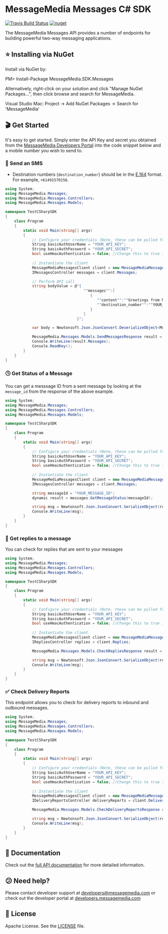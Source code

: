 # MessageMedia Messages C# SDK
[![Travis Build Status](https://api.travis-ci.org/messagemedia/messages-csharp-sdk.svg?branch=master)](https://travis-ci.org/messagemedia/messages-csharp-sdk)
[![nuget](https://img.shields.io/badge/nuget-v1.1.1-blue.svg)](https://www.nuget.org/packages/MessageMedia.SDK.Messages/)

The MessageMedia Messages API provides a number of endpoints for building powerful two-way messaging applications.

## ⭐️ Installing via NuGet
Install via NuGet by:

PM> Install-Package MessageMedia.SDK.Messages

Alternatively, right-click on your solution and click "Manage NuGet Packages...", then click browse and search for MessageMedia.

Visual Studio Mac:
Project -> Add NuGet Packages -> Search for 'MessageMedia'

## 🎬 Get Started
It's easy to get started. Simply enter the API Key and secret you obtained from the [MessageMedia Developers Portal](https://developers.messagemedia.com) into the code snippet below and a mobile number you wish to send to.

### 🚀 Send an SMS
* Destination numbers (`destination_number`) should be in the [E.164](http://en.wikipedia.org/wiki/E.164) format. For example, `+61491570156`.
```csharp
using System;
using MessageMedia.Messages;
using MessageMedia.Messages.Controllers;
using MessageMedia.Messages.Models;

namespace TestCSharpSDK
{
    class Program
    {
        static void Main(string[] args)
        {
            // Configure your credentials (Note, these can be pulled from the environment variables as well)
            String basicAuthUserName = "YOUR_API_KEY";
            String basicAuthPassword = "YOUR_API_SECRET";
            bool useHmacAuthentication = false; //Change this to true if you are using HMAC keys
            
            // Instantiate the client
            MessageMediaMessagesClient client = new MessageMediaMessagesClient(basicAuthUserName, basicAuthPassword, useHmacAuthentication);
            IMessagesController messages = client.Messages;

            // Perform API call
            string bodyValue = @"{
                                   ""messages"":[
                                      {
                                         ""content"":""Greetings from MessageMedia!"",
                                         ""destination_number"":""YOUR_MOBILE_NUMBER""
                                      }
                                   ]
                                }";

            var body = Newtonsoft.Json.JsonConvert.DeserializeObject<MessageMedia.Messages.Models.SendMessagesRequest>(bodyValue);

            MessageMedia.Messages.Models.SendMessagesResponse result = messages.CreateSendMessages(body);
            Console.WriteLine(result.Messages);
            Console.ReadKey();
        }
    }
}
```

### 🕓 Get Status of a Message
You can get a messsage ID from a sent message by looking at the `message_id` from the response of the above example.
```csharp
using System;
using MessageMedia.Messages;
using MessageMedia.Messages.Controllers;
using MessageMedia.Messages.Models;

namespace TestCSharpSDK
{
    class Program
    {
        static void Main(string[] args)
        {
            // Configure your credentials (Note, these can be pulled from the environment variables as well)
            String basicAuthUserName = "YOUR_API_KEY";
            String basicAuthPassword = "YOUR_API_SECRET";
            bool useHmacAuthentication = false; //Change this to true if you are using HMAC keys
            
            // Instantiate the client
            MessageMediaMessagesClient client = new MessageMediaMessagesClient(basicAuthUserName, basicAuthPassword, useHmacAuthentication);
            IMessagesController messages = client.Messages;

            string messageId = "YOUR_MESSAGE_ID";
            dynamic result = messages.GetMessageStatus(messageId);

            string msg = Newtonsoft.Json.JsonConvert.SerializeObject(result);
            Console.WriteLine(msg);
        }
    }
}
```

### 💬 Get replies to a message
You can check for replies that are sent to your messages
```csharp
using System;
using MessageMedia.Messages;
using MessageMedia.Messages.Controllers;
using MessageMedia.Messages.Models;

namespace TestCSharpSDK
{
    class Program
    {
        static void Main(string[] args)
        {
            // Configure your credentials (Note, these can be pulled from the environment variables as well)
            String basicAuthUserName = "YOUR_API_KEY";
            String basicAuthPassword = "YOUR_API_SECRET";
            bool useHmacAuthentication = false; //Change this to true if you are using HMAC keys
            
            // Instantiate the client
            MessageMediaMessagesClient client = new MessageMediaMessagesClient(basicAuthUserName, basicAuthPassword, useHmacAuthentication);
            IRepliesController replies = client.Replies;

            MessageMedia.Messages.Models.CheckRepliesResponse result = replies.GetCheckReplies();

            string msg = Newtonsoft.Json.JsonConvert.SerializeObject(result);
            Console.WriteLine(msg);
        }
    }
}
```

### ✅ Check Delivery Reports
This endpoint allows you to check for delivery reports to inbound and outbound messages.
```csharp
using System;
using MessageMedia.Messages;
using MessageMedia.Messages.Controllers;
using MessageMedia.Messages.Models;

namespace TestCSharpSDK
{
    class Program
    {
        static void Main(string[] args)
        {
            // Configure your credentials (Note, these can be pulled from the environment variables as well)
            String basicAuthUserName = "YOUR_API_KEY";
            String basicAuthPassword = "YOUR_API_SECRET";
            bool useHmacAuthentication = false; //Change this to true if you are using HMAC keys
            
            // Instantiate the client
            MessageMediaMessagesClient client = new MessageMediaMessagesClient(basicAuthUserName, basicAuthPassword, useHmacAuthentication);
            IDeliveryReportsController deliveryReports = client.DeliveryReports;

            MessageMedia.Messages.Models.CheckDeliveryReportsResponse result = deliveryReports.GetCheckDeliveryReports();

            string msg = Newtonsoft.Json.JsonConvert.SerializeObject(result);
            Console.WriteLine(msg);
        }
    }
}
```

## 📕 Documentation
Check out the [full API documentation](DOCUMENTATION.md) for more detailed information.

## 😕 Need help?
Please contact developer support at developers@messagemedia.com or check out the developer portal at [developers.messagemedia.com](https://developers.messagemedia.com/)

## 📃 License
Apache License. See the [LICENSE](LICENSE) file.
